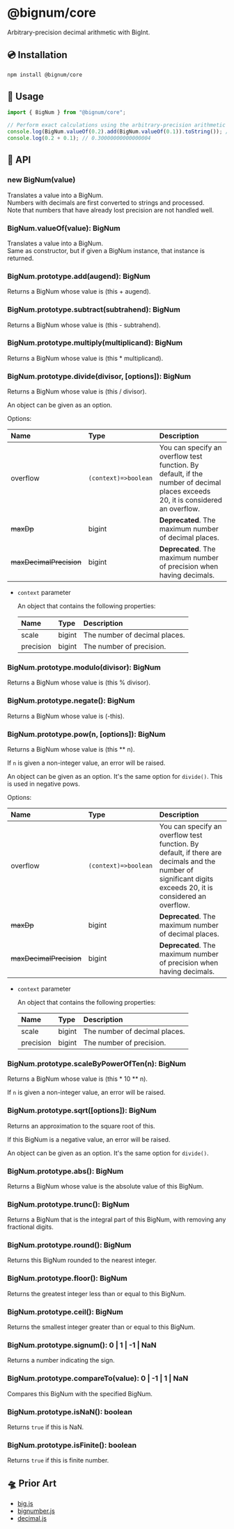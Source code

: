 # @bignum/core

Arbitrary-precision decimal arithmetic with BigInt.

## 💿 Installation

```bash
npm install @bignum/core
```

## 📖 Usage

```js
import { BigNum } from "@bignum/core";

// Perform exact calculations using the arbitrary-precision arithmetic with BigInt.
console.log(BigNum.valueOf(0.2).add(BigNum.valueOf(0.1)).toString()); // 0.3
console.log(0.2 + 0.1); // 0.30000000000000004
```

## 🧮 API

### new BigNum(value)

Translates a value into a BigNum.\
Numbers with decimals are first converted to strings and processed.\
Note that numbers that have already lost precision are not handled well.

### BigNum.valueOf(value): BigNum

Translates a value into a BigNum.\
Same as constructor, but if given a BigNum instance, that instance is returned.

### BigNum.prototype.add(augend): BigNum

Returns a BigNum whose value is (this + augend).

### BigNum.prototype.subtract(subtrahend): BigNum

Returns a BigNum whose value is (this - subtrahend).

### BigNum.prototype.multiply(multiplicand): BigNum

Returns a BigNum whose value is (this \* multiplicand).

### BigNum.prototype.divide(divisor, [options]): BigNum

Returns a BigNum whose value is (this / divisor).

An object can be given as an option.

Options:

| Name                    | Type                 | Description                                                                                                                      |
| :---------------------- | :------------------- | :------------------------------------------------------------------------------------------------------------------------------- |
| overflow                | `(context)=>boolean` | You can specify an overflow test function. By default, if the number of decimal places exceeds 20, it is considered an overflow. |
| ~~maxDp~~               | bigint               | **Deprecated**. The maximum number of decimal places.                                                                            |
| ~~maxDecimalPrecision~~ | bigint               | **Deprecated**. The maximum number of precision when having decimals.                                                            |

- `context` parameter

  An object that contains the following properties:

  | Name      | Type   | Description                   |
  | :-------- | :----- | :---------------------------- |
  | scale     | bigint | The number of decimal places. |
  | precision | bigint | The number of precision.      |

### BigNum.prototype.modulo(divisor): BigNum

Returns a BigNum whose value is (this % divisor).

### BigNum.prototype.negate(): BigNum

Returns a BigNum whose value is (-this).

### BigNum.prototype.pow(n, [options]): BigNum

Returns a BigNum whose value is (this \*\* n).

If `n` is given a non-integer value, an error will be raised.

An object can be given as an option. It's the same option for `divide()`. This is used in negative pows.

Options:

| Name                    | Type                 | Description                                                                                                                                                 |
| :---------------------- | :------------------- | :---------------------------------------------------------------------------------------------------------------------------------------------------------- |
| overflow                | `(context)=>boolean` | You can specify an overflow test function. By default, if there are decimals and the number of significant digits exceeds 20, it is considered an overflow. |
| ~~maxDp~~               | bigint               | **Deprecated**. The maximum number of decimal places.                                                                                                       |
| ~~maxDecimalPrecision~~ | bigint               | **Deprecated**. The maximum number of precision when having decimals.                                                                                       |

- `context` parameter

  An object that contains the following properties:

  | Name      | Type   | Description                   |
  | :-------- | :----- | :---------------------------- |
  | scale     | bigint | The number of decimal places. |
  | precision | bigint | The number of precision.      |

### BigNum.prototype.scaleByPowerOfTen(n): BigNum

Returns a BigNum whose value is (this \* 10 \*\* n).

If `n` is given a non-integer value, an error will be raised.

### BigNum.prototype.sqrt([options]): BigNum

Returns an approximation to the square root of this.

If this BigNum is a negative value, an error will be raised.

An object can be given as an option. It's the same option for `divide()`.

### BigNum.prototype.abs(): BigNum

Returns a BigNum whose value is the absolute value of this BigNum.

### BigNum.prototype.trunc(): BigNum

Returns a BigNum that is the integral part of this BigNum, with removing any fractional digits.

### BigNum.prototype.round(): BigNum

Returns this BigNum rounded to the nearest integer.

### BigNum.prototype.floor(): BigNum

Returns the greatest integer less than or equal to this BigNum.

### BigNum.prototype.ceil(): BigNum

Returns the smallest integer greater than or equal to this BigNum.

### BigNum.prototype.signum(): 0 | 1 | -1 | NaN

Returns a number indicating the sign.

### BigNum.prototype.compareTo(value): 0 | -1 | 1 | NaN

Compares this BigNum with the specified BigNum.

### BigNum.prototype.isNaN(): boolean

Returns `true` if this is NaN.

### BigNum.prototype.isFinite(): boolean

Returns `true` if this is finite number.

## 🛸 Prior Art

- [big.js]
- [bignumber.js]
- [decimal.js]

[big.js]: https://github.com/MikeMcl/big.js
[bignumber.js]: https://github.com/MikeMcl/bignumber.js
[decimal.js]: https://github.com/MikeMcl/decimal.js
